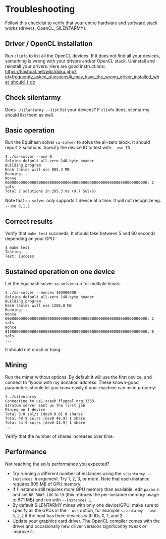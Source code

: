 # Troubleshooting

Follow this checklist to verify that your entire hardware and software
stack works (drivers, OpenCL, SILENTARMY).

## Driver / OpenCL installation

Run `clinfo` to list all the OpenCL devices. If it does not find all your
devices, something is wrong with your drivers and/or OpenCL stack. Uninstall
and reinstall your drivers. Here are good instructions:
https://hashcat.net/wiki/doku.php?id=frequently_asked_questions#i_may_have_the_wrong_driver_installed_what_should_i_do

## Check silentarmy

Does `./silentarmy --list` list your devices? If `clinfo` does, silentarmy
should list them as well.

## Basic operation 

Run the Equihash solver `sa-solver` to solve the all-zero block. It should
report 2 solutions. Specify the device ID to test with `--use ID`

```
$ ./sa-solver --use 0
Solving default all-zero 140-byte header
Building program
Hash tables will use 805.3 MB
Running...
Nonce 0000000000000000000000000000000000000000000000000000000000000000: 2 sols
Total 2 solutions in 205.3 ms (9.7 Sol/s)
```

Note that `sa-solver` only supports 1 device at a time. It will not recognize
eg. `--use 0,1,2`.

## Correct results

Verify that `make test` succeeds. It should take between 5 and 60 seconds
depending on your GPU:

```
$ make test
Testing...
Test: success
```

## Sustained operation on one device

Let the Equihash solver `sa-solver` run for multiple hours:

```
$ ./sa-solver --nonces 100000000
Solving default all-zero 140-byte header
Building program
Hash tables will use 1208.0 MB
Running...
Nonce 0000000000000000000000000000000000000000000000000000000000000000: 2 sols
Nonce 0100000000000000000000000000000000000000000000000000000000000000: 0 sols
...
```

It should not crash or hang.

## Mining

Run the miner without options. By default it will use the first device,
and connect to flypool with my donation address. These known-good parameters
should let you know easily if your machine can mine properly:

```
$ ./silentarmy
Connecting to us1-zcash.flypool.org:3333
Stratum server sent us the first job
Mining on 1 device
Total 0.0 sol/s [dev0 0.0] 0 shares
Total 48.9 sol/s [dev0 48.9] 1 share
Total 44.9 sol/s [dev0 44.9] 1 share
...
```

Verify that the number of shares increases over time.

## Performance

Not reaching the sol/s performance you expected?

* Try running a different number of instances using the `silentarmy --instances
  N` argument. Try 1, 2, 3, or more. Note that each instance requires 805 MB of
  GPU memory.
* If 1 instance still requires more GPU memory than available, edit `param.h`
  and set `NR_ROWS_LOG` to `19` (this reduces the per-instance memory usage
  to 671 MB) and run with `--instances 1`.
* By default SILENTARMY mines with only one device/GPU; make sure to specify
  all the GPUs in the `--use` option, for example `silentarmy --use 0,1,2`
  if the host has three devices with IDs 0, 1, and 2.
* Update your graphics card driver. The OpenCL compiler comes with the driver
  and occasionally new driver versions significantly tweak or improve it.
